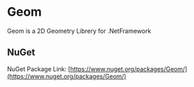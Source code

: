 
# Geom

Geom is a 2D Geometry Librery for .NetFramework 

## NuGet

NuGet Package Link: [https://www.nuget.org/packages/Geom/](https://www.nuget.org/packages/Geom/)
